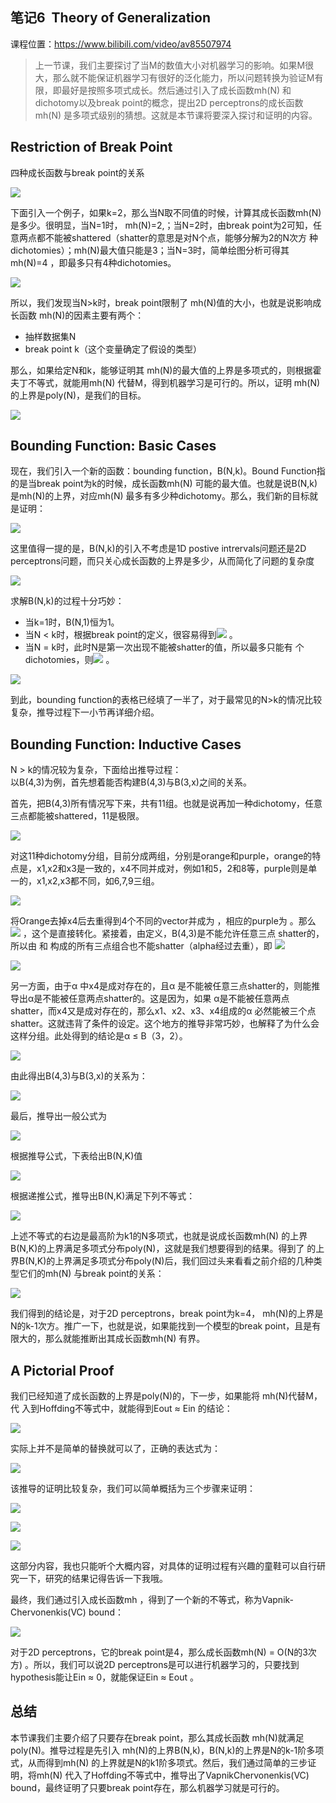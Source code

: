 ## 笔记6 ­­ Theory of Generalization
课程位置：https://www.bilibili.com/video/av85507974  

>上一节课，我们主要探讨了当M的数值大小对机器学习的影响。如果M很大，那么就不能保证机器学习有很好的泛化能力，所以问题转换为验证M有限，即最好是按照多项式成长。然后通过引入了成长函数mh(N) 和dichotomy以及break point的概念，提出2D perceptrons的成长函数mh(N) 是多项式级别的猜想。这就是本节课将要深入探讨和证明的内容。  

## Restriction of Break Point

四种成长函数与break point的关系

![](assets/markdown-img-paste-20200317145645256.png)  

下面引入一个例子，如果k=2，那么当N取不同值的时候，计算其成长函数mh(N) 是多少。很明显，当N=1时， mh(N)=2,；当N=2时，由break point为2可知，任意两点都不能被shattered（shatter的意思是对N个点，能够分解为2的N次方 种dichotomies）；mh(N)最大值只能是3；当N=3时，简单绘图分析可得其mh(N)=4 ，即最多只有4种dichotomies。  

![](assets/markdown-img-paste-20200317145815233.png)  

所以，我们发现当N>k时，break point限制了 mh(N)值的大小，也就是说影响成长函数 mh(N)的因素主要有两个：  

- 抽样数据集N
- break point k（这个变量确定了假设的类型）

那么，如果给定N和k，能够证明其 mh(N)的最大值的上界是多项式的，则根据霍夫丁不等式，就能用mh(N) 代替M，得到机器学习是可行的。所以，证明 mh(N)的上界是poly(N)，是我们的目标。  

![](assets/markdown-img-paste-20200317145923304.png)  

## Bounding Function: Basic Cases

现在，我们引入一个新的函数：bounding function，B(N,k)。Bound Function指的是当break point为k的时候，成长函数mh(N) 可能的最大值。也就是说B(N,k)是mh(N)的上界，对应mh(N) 最多有多少种dichotomy。那么，我们新的目标就是证明：  

![](assets/markdown-img-paste-20200317145952984.png)  

这里值得一提的是，B(N,k)的引入不考虑是1D postive intrervals问题还是2D perceptrons问题，而只关心成长函数的上界是多少，从而简化了问题的复杂度   

![](assets/markdown-img-paste-20200317150058789.png)  

求解B(N,k)的过程十分巧妙：  
- 当k=1时，B(N,1)恒为1。
- 当N < k时，根据break point的定义，很容易得到![](assets/markdown-img-paste-20200317150134673.png) 。
- 当N = k时，此时N是第一次出现不能被shatter的值，所以最多只能有 个dichotomies，则![](assets/markdown-img-paste-20200317150147818.png) 。  

![](assets/markdown-img-paste-20200317150157586.png)  

到此，bounding function的表格已经填了一半了，对于最常见的N>k的情况比较复杂，推导过程下一小节再详细介绍。  

## Bounding Function: Inductive Cases

N > k的情况较为复杂，下面给出推导过程：  
以B(4,3)为例，首先想着能否构建B(4,3)与B(3,x)之间的关系。  

首先，把B(4,3)所有情况写下来，共有11组。也就是说再加一种dichotomy，任意三点都能被shattered，11是极限。  

![](assets/markdown-img-paste-20200317150256433.png)  

对这11种dichotomy分组，目前分成两组，分别是orange和purple，orange的特点是，x1,x2和x3是一致的，x4不同并成对，例如1和5，2和8等，purple则是单一的，x1,x2,x3都不同，如6,7,9三组。  

![](assets/markdown-img-paste-20200317150316664.png)  

将Orange去掉x4后去重得到4个不同的vector并成为 ，相应的purple为 。那么![](assets/markdown-img-paste-20200317150347728.png)
，这个是直接转化。紧接着，由定义，B(4,3)是不能允许任意三点
shatter的，所以由 和 构成的所有三点组合也不能shatter（alpha经过去重），即
![](assets/markdown-img-paste-20200317150404928.png)  

![](assets/markdown-img-paste-20200317150414111.png)  

另一方面，由于α 中x4是成对存在的，且α 是不能被任意三点shatter的，则能推导出α是不能被任意两点shatter的。这是因为，如果 α是不能被任意两点shatter，而x4又是成对存在的，那么x1、x2、x3、x4组成的α 必然能被三个点shatter。这就违背了条件的设定。这个地方的推导非常巧妙，也解释了为什么会这样分组。此处得到的结论是α ≤ B（3，2）。  

![](assets/markdown-img-paste-20200317150544357.png)  

由此得出B(4,3)与B(3,x)的关系为：  

![](assets/markdown-img-paste-20200317150608467.png)  

最后，推导出一般公式为

![](assets/markdown-img-paste-20200317150624666.png)  

根据推导公式，下表给出B(N,K)值   

![](assets/markdown-img-paste-20200317150648819.png)  

根据递推公式，推导出B(N,K)满足下列不等式：  

![](assets/markdown-img-paste-20200317150707667.png)  

上述不等式的右边是最高阶为k­1的N多项式，也就是说成长函数mh(N) 的上界B(N,K)的上界满足多项式分布poly(N)，这就是我们想要得到的结果。得到了 的上界B(N,K)的上界满足多项式分布poly(N)后，我们回过头来看看之前介绍的几种类型它们的mh(N)  与break point的关系：  

![](assets/markdown-img-paste-2020031715075248.png)  

我们得到的结论是，对于2D perceptrons，break point为k=4， mh(N)的上界是N的k-1次方。推广一下，也就是说，如果能找到一个模型的break point，且是有限大的，那么就能推断出其成长函数mh(N) 有界。  

## A Pictorial Proof

我们已经知道了成长函数的上界是poly(N)的，下一步，如果能将 mh(N)代替M，代
入到Hoffding不等式中，就能得到Eout ≈ Ein 的结论：  

![](assets/markdown-img-paste-20200317151000956.png)  

实际上并不是简单的替换就可以了，正确的表达式为：  

![](assets/markdown-img-paste-20200317151015513.png)  

该推导的证明比较复杂，我们可以简单概括为三个步骤来证明：  

![](assets/markdown-img-paste-20200317151034995.png)  

![](assets/markdown-img-paste-20200317151046746.png)  

![](assets/markdown-img-paste-20200317151056568.png)  

这部分内容，我也只能听个大概内容，对具体的证明过程有兴趣的童鞋可以自行研究一下，研究的结果记得告诉一下我哦。  

最终，我们通过引入成长函数mh ，得到了一个新的不等式，称为Vapnik­ Chervonenkis(VC) bound：  

![](assets/markdown-img-paste-20200317151143507.png)  

对于2D perceptrons，它的break point是4，那么成长函数mh(N) = O(N的3次方) 。所以，我们可以说2D perceptrons是可以进行机器学习的，只要找到hypothesis能让Ein ≈ 0，就能保证Ein ≈ Eout 。  

## 总结

本节课我们主要介绍了只要存在break point，那么其成长函数 mh(N)就满足poly(N)。推导过程是先引入 mh(N)的上界B(N,k)，B(N,k)的上界是N的k­-1阶多项式，从而得到mh(N) 的上界就是N的k­1阶多项式。然后，我们通过简单的三步证明，将mh(N) 代入了Hoffding不等式中，推导出了Vapnik­Chervonenkis(VC) bound，最终证明了只要break point存在，那么机器学习就是可行的。  
